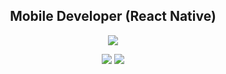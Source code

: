 <h2 align="center">Mobile Developer (React Native)</h2>

<p align="center">
    <a href="https://stackoverflow.com/users/11938071">
        <img src="https://img.shields.io/badge/-Stack%20Overflow-%238a3ab9?style=social&logo=stackoverflow">
    </a>
</p>
<p align="center">
    <a href="https://github.com/cwnicoletti"><img align="top" src="https://github-readme-stats.vercel.app/api/top-langs/?username=cwnicoletti&hide=python,processing,objective-c&text_color=c9d1d9&theme=github_dark&border_color=30363d&layout=compact" /></a>
    <a href="https://github.com/pulls?q=is:pr+author:cwnicoletti" target="_blank">
        <img align="top" src="https://github-readme-stats.vercel.app/api?username=cwnicoletti&show_icons=true&theme=github_dark&border_color=30363d&count_private=true&custom_title=GitHub%20Stats%20(Click%20me!)&hide_rank=true&icon_color=8b949e&text_color=c9d1d9" />
    </a>
</p>
